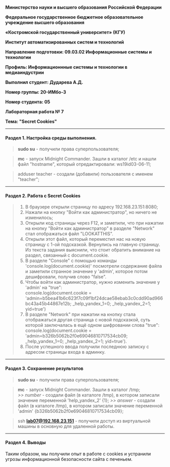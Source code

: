 **Министерство науки и высшего образования Российской Федерации**

**Федеральное государственное бюджетное образовательное учреждение высшего образования**

**«Костромской государственный университет» (КГУ)**

**Институт автоматизированных систем и технологий**

**Направление подготовки: 09.03.02 Информационные системы и технологии**

**Профиль: Информационнные системы и технологии в медиаиндустрии**

**Выполнил студент: Дударева А.Д.**

**Номер группы: 20-ИМбо-3**

**Номер студента: 05**

**Лабораторная работа № 7** 

**Тема: "Secret Cookies"**

-----
#### Раздел 1. Настройка среды выполнения.
> **sudo su** - получили права суперпользователя;  

> **mc** - запуск Midnight Commander. Зашли в каталог /etc и нашли файл "hostname", который отредактировали: ws19id03-06-11;  

> adduser teacher - создали (добавили) пользователя с именем "teacher";  
-----
#### Раздел 2. Работа с Secret Cookies
> 1) В браузере открыли страницу по адресу 192.168.23.151:8080;
> 2) Нажали на кнопку "Войти как администратор", но ничего не изменилось;
> 3) Открыли код страницы через F12, и заметили, что при нажатии на кнопку "Войти как администратор" в разделе "Network" стал отображаться файл "LOOKATTHIS".
> 4) Открыли этот файл, который переместил нас на новую страницу с 1-ой подсказкой. Вернулись на главную страницу.   
Из текста задания выяснили, что стоит обратить внимание на раздел, связанный с document.cookie.
> 5) В разделе "Console" с помощью команды 'console.log(document.cookie)' посмотрели содержание файла 
и заметили странное значение у 'admin', которое потом дешифровали, получив слово "false".
> 6) Чтобы войти как администратор, нужно изменить значение у 'admin' на "true":  
console.log(document.cookie = 'admin=b5bea41b6c623f7c09f1bf24dcae58ebab3c0cdd90ad966bc43a45b44867e12b; _help_yandex_1=0; _help_yandex_2=1; yid=true')
> 7) В разделе "Network" при нажатии на кнопку стала отображаться другая страница с новой подсказкой, суть которой заключалась в ещё одном шифровании слова "true":
console.log(document.cookie = 'admin=b326b5062b2f0e69046810717534cb09; _help_yandex_1=0; _help_yandex_2=1; yid=true').
> 8) После успешного ввода получили последнюю записку с адресом страницы входа в админку.
-----
#### Раздел 3. Сохранение результатов

> **sudo su** - получили права суперпользователя;  

> **mc** - запуск Midnight Commander. Зашли в каталог /tmp;  
> *>> number* - создали файл (в каталоге /tmp), в котором записали значение переменной 'help_yandex_2' {1};
> *>> answer* - создали файл (в каталоге /tmp), в котором записали значение переменной 'admin' {b326b5062b2f0e69046810717534cb09};

> ssh **lab07@192.168.23.151** - получили доступ из виртуальной машины в основную для удаленной работы.
-----
#### Раздел 4. Выводы

Таким образом, мы получили опыт в работе с cookies и устранили угрозы информационной безопасности сайта с печеньем.
